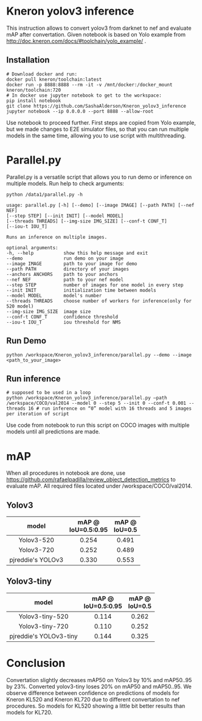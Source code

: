 # Kneron yolov3 inference
This instruction allows to convert yolov3 from darknet to nef and evaluate mAP after convertation. Given notebook is based on Yolo example from http://doc.kneron.com/docs/#toolchain/yolo_example/ .
## Installation
```
# Download docker and run:
docker pull kneron/toolchain:latest
docker run -p 8888:8888 --rm -it -v /mnt/docker:/docker_mount kneron/toolchain:720
# In docker use jupyter notebook to get to the workspace:
pip install notebook
git clone https://github.com/SashaAlderson/Kneron_yolov3_inference
jupyter notebook --ip 0.0.0.0 --port 8888 --allow-root 
```
Use notebook to proceed further. First steps are copied from Yolo example, but we made changes to E2E simulator files, so that you can run multiple models in the same time, allowing you to use script with multithreading.
# Parallel.py
Parallel.py is a versatile script that allows you to run demo or inference on multiple models. 
Run help to check arguments:
```
python /data1/parallel.py -h 

usage: parallel.py [-h] [--demo] [--image IMAGE] [--path PATH] [--nef NEF]
[--step STEP] [--init INIT] [--model MODEL]
[--threads THREADS] [--img-size IMG_SIZE] [--conf-t CONF_T]
[--iou-t IOU_T]

Runs an inference on multiple images.

optional arguments:
-h, --help           show this help message and exit
--demo               run demo on your image
--image IMAGE        path to your image for demo
--path PATH          directory of your images
--anchors ANCHORS    path to your anchors
--nef NEF            path to your nef model
--step STEP          number of images for one model in every step
--init INIT          initialization time between models
--model MODEL        model's number
--threads THREADS    choose number of workers for inference(only for 520 model)
--img-size IMG_SIZE  image size
--conf-t CONF_T      confidence threshold
--iou-t IOU_T        iou threshold for NMS
```
## Run Demo
```
python /workspace/Kneron_yolov3_inference/parallel.py --demo --image <path_to_your_image>
```
## Run inference

```
# supposed to be used in a loop
python /workspace/Kneron_yolov3_inference/parallel.py –path /workspace/COCO/val2014 --model 0 --step 5 --init 0 --conf-t 0.001 --threads 16 # run inference on “0” model with 16 threads and 5 images per iteration of script
```
Use code from notebook to run this script on COCO images with multiple models until all predictions are made.
# mAP
When all procedures in notebook are done, use https://github.com/rafaelpadilla/review_object_detection_metrics  to evaluate mAP. All required files located under /workspace/COCO/val2014.

## Yolov3
|        model      | mAP @<br>IoU=0.5:0.95  |  mAP @<br>IoU=0.5 |  
| :---------------: | :--------------------: | :----------------:|
|   Yolov3-520      | 0.254                  | 0.491             | 
|   Yolov3-720      | 0.252                  | 0.489             | 
| pjreddie's YOLOv3 | 0.330                  | 0.553             |
## Yolov3-tiny
|            model       | mAP @<br>IoU=0.5:0.95  |  mAP @<br>IoU=0.5  |  
| :--------------------: | :--------------------: | :----------------: |
|   Yolov3-tiny-520      | 0.114                  | 0.262              | 
|   Yolov3-tiny-720      | 0.110                  | 0.252              | 
| pjreddie's YOLOv3-tiny | 0.144                  | 0.325              | 
# Conclusion
Convertation slightly decreases mAP50 on Yolov3 by 10% and mAP50..95 by 23%. Converted yolov3-tiny loses 20% on mAP50 and mAP50..95. We observe difference between confidence on predictions of models for Kneron KL520 and Kneron KL720 due to different convertation to nef procedures. So models for KL520 showing a little bit better results than models for KL720.
